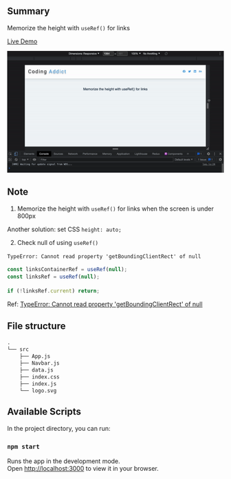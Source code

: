 ## Summary

Memorize the height with `useRef()` for links

[Live Demo](https://christy313.github.io/react15-project11/)

![](./public/11-navbar.gif)

## Note

1. Memorize the height with `useRef()` for links when the screen is under 800px

Another solution: set CSS `height: auto;`

2. Check null of using `useRef()` 

`TypeError: Cannot read property 'getBoundingClientRect' of null`

```javascript
const linksContainerRef = useRef(null);
const linksRef = useRef(null);

if (!linksRef.current) return;
```
Ref: [TypeError: Cannot read property 'getBoundingClientRect' of null](https://stackoverflow.com/questions/61417274/typeerror-cannot-read-property-getboundingclientrect-of-null)

## File structure

```
.
└── src
    ├── App.js
    ├── Navbar.js
    ├── data.js
    ├── index.css
    ├── index.js
    └── logo.svg
```

## Available Scripts

In the project directory, you can run:

### `npm start`

Runs the app in the development mode.\
Open [http://localhost:3000](http://localhost:3000) to view it in your browser.
